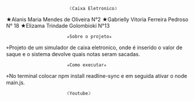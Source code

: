                             ☾Caixa Eletronico☽

★Alanis Maria Mendes de Oliveira N°2 
★Gabrielly Vitoria Ferreira Pedroso N° 18
★Elizama Trindade Golombioki N°13

                           ✯Sobre o projeto✯
                           
⌖Projeto de um simulador de caixa eletronico, onde é inserido o valor de saque e o sistema devolve quais notas seram sacadas.

                           ✯Como executar✯

⌖No terminal colocar npm install readline-sync e em seguida ativar o node main.js.

                           ☾Youtube☽

